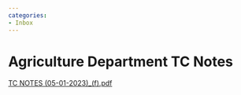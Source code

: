 ```yaml
---
categories:
- Inbox
---
```

# Agriculture Department TC Notes

[TC NOTES (05-01-2023)\_(f).pdf](../files/1d6779b1-fe06-403f-acf8-60d7bcfd81e7.pdf)